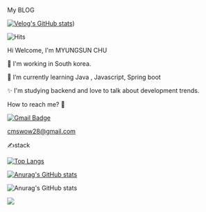 
My BLOG 

[![Velog's GitHub stats](https://velog-readme-stats.vercel.app/api?name=soryjn)](https://velog.io/@soryjn/posts))

![Hits](https://hits.seeyoufarm.com/api/count/incr/badge.svg?url=https%3A%2F%2Fgithub.com%2Fchu-myungsun&count_bg=%23FFDAC7&title_bg=%23FFADAD&icon=&icon_color=%23E7E7E7&title=hits&edge_flat=false)


Hi Welcome, I'm MYUNGSUN CHU 

🔭 I'm working in South korea.

🌱 I’m currently learning Java , Javascript, Spring boot

✨ I'm studying backend and love to talk about development trends.

How to reach me? 🤔

[![Gmail Badge](https://img.shields.io/badge/Gmail-D14836?style=flat&logo=Gmail&logoColor=white)](mailto:cmswow28@gmail.com)

cmswow28@gmail.com

✍stack



[![Top Langs](https://github-readme-stats.vercel.app/api/top-langs/?username=cmswow)](https://github.com/anuraghazra/github-readme-stats)


[![Anurag's GitHub stats](https://github-readme-stats.vercel.app/api?username=cmswow)](https://github.com/anuraghazra/github-readme-stats)

![Anurag's GitHub stats](https://github-readme-stats.vercel.app/api?username=cmswow&hide=contribs,prs&show_icons=true&theme=테마)



 <img src="https://img.shields.io/badge/Java-007396?style=flat&logo=OpenJDK&logoColor=white"/>
